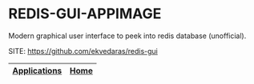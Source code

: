 # REDIS-GUI-APPIMAGE

 Modern graphical user interface to peek into redis database (unofficial).

 SITE: https://github.com/ekvedaras/redis-gui

 | [Applications](https://portable-linux-apps.github.io/apps.html) | [Home](https://portable-linux-apps.github.io)
 | --- | --- |
